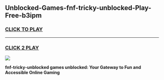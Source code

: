 
## Unblocked-Games-fnf-tricky-unblocked-Play-Free-b3ipm
<h3>
<a href="https://premium76.site?title=fnf-tricky-unblocked&ref=23A">CLICK TO PLAY</a></h3>
<hr>

<h3>
<a href="https://premium76.site?title=fnf-tricky-unblocked&ref=23A">CLICK 2 PLAY</a>
  
</h3>

<a href="https://premium76.site?title=fnf-tricky-unblocked&ref=23A"><img src="https://clearcache.store/games.png"></a>


**fnf-tricky-unblocked games unblocked: Your Gateway to Fun and Accessible Online Gaming**
